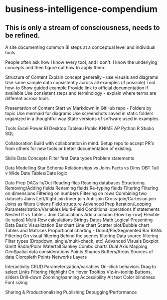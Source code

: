 # business-intelligence-compendium

## This is only a stream of consciousness, needs to be refined. 

A site documenting common BI steps at a conceptual level and individual tools

People often ask how I know every tool, and I don't. I know the underlying concepts and then figure out how to apply them. 

Structure of Content
Explain concept generally - use visuals and diagrams
Use same sample data consistently across all examples (if possible)
Tool how-to
Show guided example 
Provide link to official documentation if available
Use consistent steps and terminology - explain where terms are different across tools

Presentation of Content
Start w/ Markdown in GitHub repo - Folders by topic
Use mermaid for diagrams
Use screenshots saved in static folders organized in a thoughtful way
State versions of software used in examples

Tools
Excel
Power BI Desktop
Tableau Public
KNIME AP
Python
R Studio
SQL

Collaboration
Build with collaboration in mind. Setup repo to accept PR's from others for new tools or better documentation of existing.

Skills
Data Concepts
Filter first
Data types
Problem statements

Data Modelling
Star Schema
Relationships vs Joins
Facts vs Dims
OBT
Tall v Wide
Date Tables/Date logic

Data Prep
DAGs
In/Out
Reading files
Reading databases
Structuring
Removing/Adding fields
Renaming fields
Re-typing fields
Filtering
Filtering on dimensions
Filtering on numbers
Filtering on rows
Combining two datasets
Joins
Left/Right join
Inner join
Anti-join
Cross-join/Cartesian join
Joins as filters
Unions
Field structure
Advanced Prep
Iteration/Looping
Parameterization/Variables
Multi-Field
Conditional operations
If statements
Nested If vs Table + Join
Calculations
Add a column (Row-by-row)
Flexible (ie ratios)
Multi-Row calculations
Strings
Dates
Math
Logical
Presenting Data
Basic Visualization
Bar chart
Line chart
Scatter plot/Bubble chart
Tables and Matrices
Proportional charting - Donut/Pie/Segmented Bar
BANs
Filtering
On visual filtering
Behind the scenes filtering
Data source filtering
Filter types (Dropdown, single/multi-check, etc)
Advanced Visuals
Boxplot
Gantt
Radar/Polar
Waterfall
Sankey
Combo charts
Dual Axis
Mapping
GeoSpatial data considerations
Points
Shapes
Buffers/Areas
Sources of data
Cloropleth
Points
Networks
Layers

Interactivity
CRUD
Parameterization/variables
On-click behaviors
Drag to select
Links
Filtering
Highlight
On Hover
Tooltips
Viz-in-tooltip
Buttons, sliders
Drill-down
Zooming/panning
Accessibility
Alt text
Color blindness
Font sizing

Sharing & Productionalizing
Publishing
Debugging/Performance
